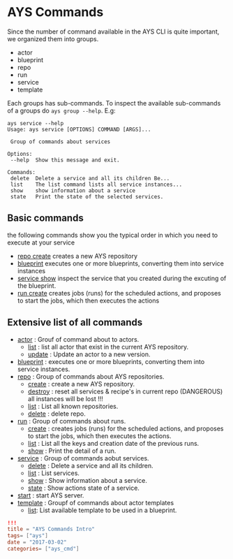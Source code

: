 # AYS Commands

Since the number of command available in the AYS CLI is quite important, we organized them into groups.  
 - actor
 - blueprint
 - repo
 - run
 - service
 - template

Each groups has sub-commands. To inspect the available sub-commands of a groups do `ays group --help`.
E.g:
```shell
ays service --help
Usage: ays service [OPTIONS] COMMAND [ARGS]...

 Group of commands about services

Options:
 --help  Show this message and exit.

Commands:
 delete  Delete a service and all its children Be...
 list    The list command lists all service instances...
 show    show information about a service
 state   Print the state of the selected services.
```

## Basic commands

the following commands show you the typical order in which you need to execute at your service
- [repo create](repo/create.md) creates a new AYS repository
- [blueprint](blueprint/blueprint.md) executes one or more blueprints, converting them into service instances
- [service show](service/show.md) inspect the service that you created during the excuting of the blueprint.
- [run create](run/create.md) creates jobs (runs) for the scheduled actions, and proposes to start the jobs, which then executes the actions

## Extensive list of all commands
- [actor](actor)  : Grouf of command about to actors.
    - [list](actor/list.md) : list all actor that exist in the current AYS repository.
    - [update](actor/update.md) : Update an actor to a new version.
- [blueprint](blueprint/blueprint.md) : executes one or more blueprints, converting them into service instances.
- [repo](repo) : Group of commands about AYS repositories.
    - [create](repo/create.md) : create a new AYS repository.
    - [destroy](repo/destroy.md) : reset all services & recipe's in current repo (DANGEROUS) all instances will be lost !!!
    - [list](repo/list.md) :  List all known repositories.
    - [delete](repo/delete.md) : delete repo.
- [run](run) : Group of commands about runs.
    - [create](run/create.md) : creates jobs (runs) for the scheduled actions, and proposes to start the jobs, which then executes the actions.
    - [list](run/list.md) : List all the keys and creation date of the previous runs.
    - [show](run/show.md) : Print the detail of a run.
- [service](service) : Group of commands aobut services.
    - [delete](service/delete.md) : Delete a service and all its children.
    - [list](service/list.md) : List services.
    - [show](service/show.md) : Show information about a service.
    - [state](service/state.md) : Show actions state of a service.
- [start](start/start.md) : start AYS server.
- [template](template) : Groupf of commands about actor templates
    - [list](template/list): List available template to be used in a blueprint.

```toml
!!!
title = "AYS Commands Intro"
tags= ["ays"]
date = "2017-03-02"
categories= ["ays_cmd"]
```
